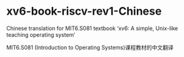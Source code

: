 # xv6-book-riscv-rev1-Chinese
Chinese translation for MIT6.S081 textbook ‘xv6: A simple, Unix-like teaching operating system’

MIT6.S081 (Introduction to Operating Systems)课程教材的中文翻译
